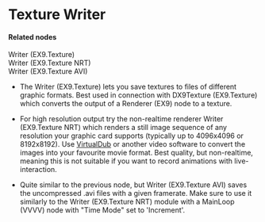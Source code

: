 # Texture Writer


#### Related nodes
<span class="node">Writer (EX9.Texture)</span>  
<span class="node">Writer (EX9.Texture NRT)</span>  
<span class="node">Writer (EX9.Texture AVI)</span>  



* The <span class="node">Writer (EX9.Texture)</span> lets you save textures to files of different graphic formats. Best used in connection with <span class="node">DX9Texture (EX9.Texture)</span> which converts the output of a Renderer (EX9) node to a texture.   

* For high resolution output try the non-realtime renderer <span class="node">Writer (EX9.Texture NRT)</span> which renders a still image sequence of any resolution your graphic card supports (typically up to 4096x4096 or 8192x8192). Use <a href="http://www.virtualdub.org/" class="extURL" target="_blank">VirtualDub</a> or another video software to convert the images into your favourite movie format. Best quality, but non-realtime, meaning this is not suitable if you want to record animations with live-interaction.   

* Quite similar to the previous node, but <span class="node">Writer (EX9.Texture AVI)</span> saves the uncompressed .avi files with a given framerate. Make sure to use it similarly to the Writer (EX9.Texture NRT) module with a MainLoop (VVVV) node with "Time Mode" set to 'Increment'.  



